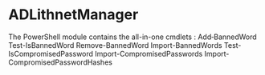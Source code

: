 # ADLithnetManager

The PowerShell module contains the all-in-one cmdlets : 
Add‐BannedWord
Test-IsBannedWord
Remove-BannedWord
Import-BannedWords
Test-IsCompromisedPassword
Import-CompromisedPasswords
Import-CompromisedPasswordHashes
